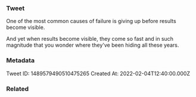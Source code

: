 ### Tweet
One of the most common causes of failure is giving up before results become visible.

And yet when results become visible, they come so fast and in such magnitude that you wonder where they've been hiding all these years.

### Metadata
Tweet ID: 1489579490510475265
Created At: 2022-02-04T12:40:00.000Z

### Related

